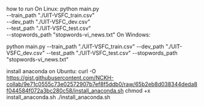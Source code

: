 how to run
On Linux:
python main.py \
 --train_path "./UIT-VSFC_train.csv" \
 --dev_path "./UIT-VSFC_dev.csv" \
 --test_path "./UIT-VSFC_test.csv" \
 --stopwords_path "stopwords-vi_news.txt"
On Windows:

python main.py --train_path "./UIT-VSFC_train.csv" --dev_path "./UIT-VSFC_dev.csv" --test_path "./UIT-VSFC_test.csv" --stopwords_path "stopwords-vi_news.txt"

install anaconda on Ubuntu:
curl -O https://gist.githubusercontent.com/NCKH-collab/9e71c0555c73e02572907b7ef8f5ddb0/raw/65b2eb8d038344deda8f044584f072a3bc280c58/install_anaconda.sh
chmod +x install_anaconda.sh
./install_anaconda.sh
